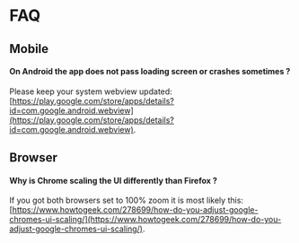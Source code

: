 
# FAQ
## Mobile
#### On Android the app does not pass loading screen or crashes sometimes ?
Please keep your system webview updated: [https://play.google.com/store/apps/details?id=com.google.android.webview](https://play.google.com/store/apps/details?id=com.google.android.webview).

## Browser
#### Why is Chrome scaling the UI differently than Firefox ?
If you got both browsers set to 100% zoom it is most likely this: [https://www.howtogeek.com/278699/how-do-you-adjust-google-chromes-ui-scaling/](https://www.howtogeek.com/278699/how-do-you-adjust-google-chromes-ui-scaling/).





<!--stackedit_data:
eyJoaXN0b3J5IjpbLTQwMDExMDIzMSwtMjEzNjg2MzIxNSwtMT
YxNzAwMDM1LDEzOTg5NDYxMDcsLTE0MTY4Nzc5ODNdfQ==
-->